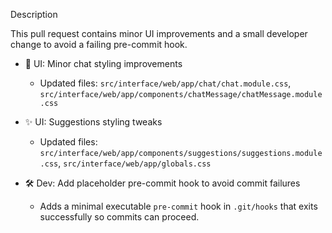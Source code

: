 Description

This pull request contains minor UI improvements and a small developer change to avoid a failing pre-commit hook.

- 🎨 UI: Minor chat styling improvements
  - Updated files: `src/interface/web/app/chat/chat.module.css`, `src/interface/web/app/components/chatMessage/chatMessage.module.css`

- ✨ UI: Suggestions styling tweaks
  - Updated files: `src/interface/web/app/components/suggestions/suggestions.module.css`, `src/interface/web/app/globals.css`

- 🛠️ Dev: Add placeholder pre-commit hook to avoid commit failures
  - Adds a minimal executable `pre-commit` hook in `.git/hooks` that exits successfully so commits can proceed.


